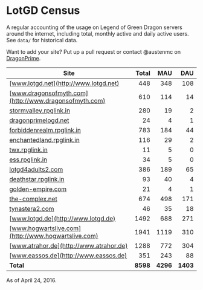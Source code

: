 # LotGD Census
A regular accounting of the usage on Legend of Green Dragon servers around the internet, including total, monthly active and daily active users. See `data/` for historical data.

Want to add your site? Put up a pull request or contact @austenmc on [DragonPrime](http://dragonprime.net).


Site | Total | MAU | DAU
--- | ---:| ---:| ---:
[www.lotgd.net](http://www.lotgd.net)|448|348|108
[www.dragonsofmyth.com](http://www.dragonsofmyth.com)|610|114|14
[stormvalley.rpglink.in](http://stormvalley.rpglink.in)|280|19|2
[dragonprimelogd.net](http://dragonprimelogd.net)|24|4|1
[forbiddenrealm.rpglink.in](http://forbiddenrealm.rpglink.in)|783|184|44
[enchantedland.rpglink.in](http://enchantedland.rpglink.in)|116|29|2
[twx.rpglink.in](http://twx.rpglink.in)|11|5|0
[ess.rpglink.in](http://ess.rpglink.in)|34|5|0
[lotgd4adults2.com](http://lotgd4adults2.com)|386|189|65
[deathstar.rpglink.in](http://deathstar.rpglink.in)|93|40|4
[golden-empire.com](http://golden-empire.com)|21|4|1
[the-complex.net](http://the-complex.net)|674|498|171
[tynastera2.com](http://tynastera2.com)|46|35|18
[www.lotgd.de](http://www.lotgd.de)|1492|688|271
[www.hogwartslive.com](http://www.hogwartslive.com)|1941|1119|310
[www.atrahor.de](http://www.atrahor.de)|1288|772|304
[www.eassos.de](http://www.eassos.de)|351|243|88
**Total**|**8598**|**4296**|**1403**

As of April 24, 2016.
